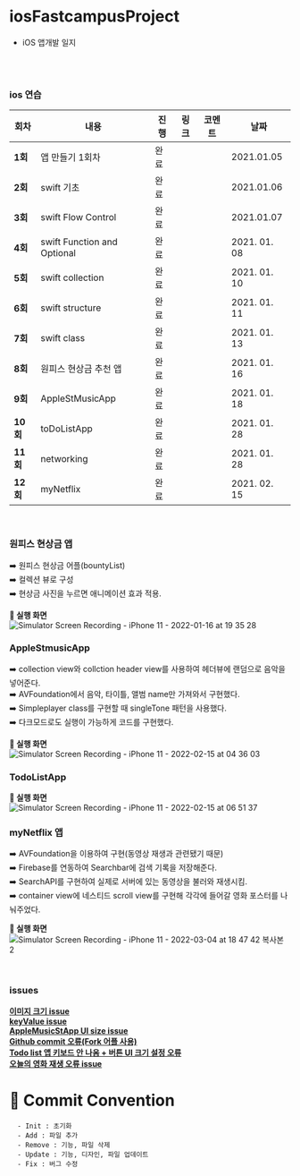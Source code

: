 # iosFastcampusProject







- iOS 앱개발 일지



</br>

</br>





### ios 연습

| 회차    | 내용 | 진행 | 링크 | 코멘트 | 날짜 |
| ------- | ---- | ---- | ---- | ------ | ---- |
| **1회** | 앱 만들기 1회차 | 완료 |      |        | 2021.01.05 |
| **2회** | swift 기초 | 완료 |      |        | 2021.01.06 |
| **3회** | swift Flow Control | 완료 |      |        | 2021.01.07 |
| **4회** | swift Function and Optional | 완료 |      |        | 2021. 01. 08 |
| **5회** | swift collection | 완료 |      |        | 2021. 01. 10 |
| **6회** | swift structure | 완료 |      |        | 2021. 01. 11 |
| **7회** | swift class | 완료 |      |        | 2021. 01. 13 |
| **8회** | 원피스 현상금 추천 앱 | 완료 |      |        | 2021. 01. 16 |
| **9회** | AppleStMusicApp | 완료 |      |        | 2021. 01. 18 |
| **10회** | toDoListApp | 완료 |      |        | 2021. 01. 28 |
| **11회** | networking | 완료 |      |        | 2021. 01. 28 |
| **12회** | myNetflix | 완료 |      |        | 2021. 02. 15 |
</br>

### 원피스 현상금 앱</br>
 ➡️ 원피스 현상금 어플(bountyList)</br>
 ➡️ 컬렉션 뷰로 구성</br>
 ➡️ 현상금 사진을 누르면 애니메이션 효과 적용.</br>
 
**📲 실행 화면 </br>**
![Simulator Screen Recording - iPhone 11 - 2022-01-16 at 19 35 28](https://user-images.githubusercontent.com/77050826/149656549-19ff9af7-b94e-4d57-bee6-733d55cf2a5f.gif)</br>

 ### AppleStmusicApp</br>
   ➡️ collection view와 collction header view를 사용하여 헤더뷰에 랜덤으로 음악을 넣어준다.</br>
   ➡️ AVFoundation에서 음악, 타이틀, 앨범 name만 가져와서 구현했다.</br>
   ➡️ Simpleplayer class를 구현할 때 singleTone 패턴을 사용했다.</br>
   ➡️ 다크모드로도 실행이 가능하게 코드를 구현했다.</br>
 
 **📲 실행 화면 </br>**
 ![Simulator Screen Recording - iPhone 11 - 2022-02-15 at 04 36 03](https://user-images.githubusercontent.com/77050826/153933929-fc9c4a20-0b0b-46d9-a9fc-7601975eca35.gif)</br>

 ### TodoListApp

**📲 실행 화면 </br>**
![Simulator Screen Recording - iPhone 11 - 2022-02-15 at 06 51 37](https://user-images.githubusercontent.com/77050826/153952721-bcdebb81-bd6b-4e08-ab03-80ef1755d395.gif)</br>

### myNetflix 앱</br>
   ➡️ AVFoundation을 이용하여 구현(동영상 재생과 관련됐기 때문)</br>
   ➡️ Firebase를 연동하여 Searchbar에 검색 기록을 저장해준다.</br>
   ➡️ SearchAPI를 구현하여 실제로 서버에 있는 동영상을 불러와 재생시킴.</br>
   ➡️ container view에 네스티드 scroll view를  구현해 각각에 들어갈 영화 포스터를 나눠주었다.</br>

**📲 실행 화면 </br>**
![Simulator Screen Recording - iPhone 11 - 2022-03-04 at 18 47 42 복사본 2](https://user-images.githubusercontent.com/77050826/156740374-88d096ce-3623-495f-a0ed-1d87c556e033.gif)


</br>

### issues

[**이미지 크기 issue**](https://github.com/MoSonLee/iosFastcampusProject/issues/1#issue-1101945578) </br>
[**keyValue issue**](https://github.com/MoSonLee/iosFastcampusProject/issues/3#issue-1103370996) </br>
[**AppleMusicStApp UI size issue**](https://github.com/MoSonLee/iosFastcampusProject/issues/4#issue-1106168906) </br>
[**Github commit 오류(Fork 어플 사용)**](https://github.com/MoSonLee/iosFastcampusProject/issues/5#issue-1113545516) </br>
[**Todo list 앱 키보드 안 나옴 + 버튼 UI 크기 설정 오류**](https://github.com/MoSonLee/iosFastcampusProject/issues/6#issue-1117374398) </br>
[**오늘의 영화 재생 오류 issue**](https://github.com/MoSonLee/iosFastcampusProject/issues/7#issue-1137745040) </br>



# :memo: Commit Convention

```
  - Init : 초기화
  - Add : 파일 추가
  - Remove : 기능, 파일 삭제
  - Update : 기능, 디자인, 파일 업데이트
  - Fix : 버그 수정
```

<br></br>





